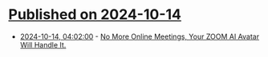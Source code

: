 # [Published on 2024-10-14](index.md)

* [2024-10-14, 04:02:00](https://soylentnews.org/article.pl?sid=24/10/13/1433241&from=rss) - [No More Online Meetings, Your ZOOM AI Avatar Will Handle It.](https://soylentnews.org/article.pl?sid=24/10/13/1433241&from=rss)
